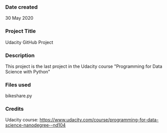 ### Date created
30 May 2020

### Project Title
Udacity GitHub Project

### Description
This project is the last project in the Udacity course "Programming for Data Science with Python"

### Files used
bikeshare.py

### Credits
Udacity course: https://www.udacity.com/course/programming-for-data-science-nanodegree--nd104

